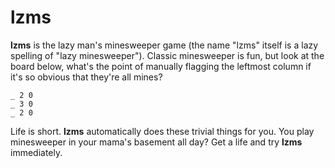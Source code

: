 lzms
====

**lzms** is the lazy man's minesweeper game (the name "lzms" itself is a lazy 
spelling of "lazy minesweeper"). Classic minesweeper is fun, but look at the 
board below, what's the point of manually flagging the leftmost column if it's 
so obvious that they're all mines?

```
_ 2 0
_ 3 0
_ 2 0
```

Life is short. **lzms** automatically does these trivial things for you. You 
play minesweeper in your mama's basement all day? Get a life and try **lzms** 
immediately.
